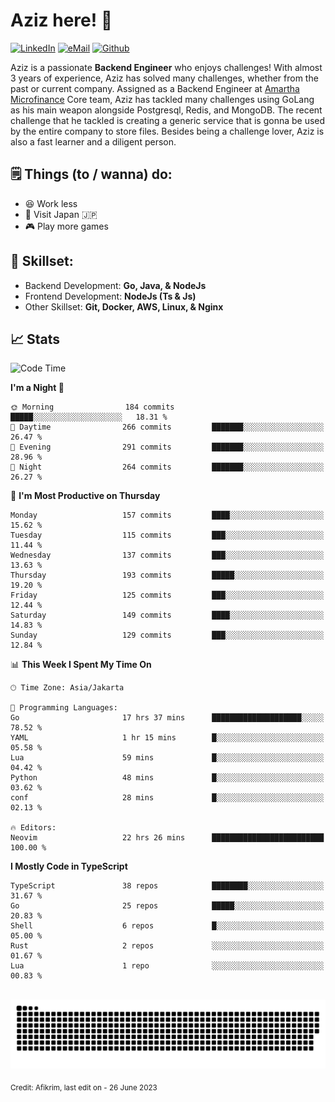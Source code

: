 # Aziz here! 👋

[![LinkedIn](https://img.shields.io/static/v1?message=afikrim&logo=linkedin&label=&color=0077B5&logoColor=white&labelColor=&style=for-the-badge)](https://www.linkedin.com/in/afikrim)
[![eMail](https://img.shields.io/static/v1?message=afikrim10@gmail.com&logo=gmail&label=&color=D14836&logoColor=white&labelColor=&style=for-the-badge)](mailto:afikrim10@gmail.com)
[![Github](https://komarev.com/ghpvc/?username=afikrim&label=Visitors&style=for-the-badge)](https://www.github.com/afikrim)

<!--Introduction-->
Aziz is a passionate **Backend Engineer** who enjoys challenges! With almost 3 years of experience, Aziz has solved many challenges, whether from the past or current company. Assigned as a Backend Engineer at [Amartha Microfinance](https://amartha.com) Core team, Aziz has tackled many challenges using GoLang as his main weapon alongside Postgresql, Redis, and MongoDB. The recent challenge that he tackled is creating a generic service that is gonna be used by the entire company to store files. Besides being a challenge lover, Aziz is also a fast learner and a diligent person.

<!--Things TODO-->
## 🗒️ Things (to / wanna) do:

- 😆 Work less
- 🚀 Visit Japan 🇯🇵
- 🎮 Play more games

<!--Skillset-->
## 🏅 Skillset:

- Backend Development: **Go, Java, & NodeJs**
- Frontend Development: **NodeJs (Ts & Js)**
- Other Skillset: **Git, Docker, AWS, Linux, & Nginx**

## 📈 Stats  

<!--START_SECTION:waka-->
![Code Time](http://img.shields.io/badge/Code%20Time-1%2C513%20hrs%2029%20mins-blue)

**I'm a Night 🦉** 

```text
🌞 Morning                184 commits         █████░░░░░░░░░░░░░░░░░░░░   18.31 % 
🌆 Daytime                266 commits         ███████░░░░░░░░░░░░░░░░░░   26.47 % 
🌃 Evening                291 commits         ███████░░░░░░░░░░░░░░░░░░   28.96 % 
🌙 Night                  264 commits         ███████░░░░░░░░░░░░░░░░░░   26.27 % 
```
📅 **I'm Most Productive on Thursday** 

```text
Monday                   157 commits         ████░░░░░░░░░░░░░░░░░░░░░   15.62 % 
Tuesday                  115 commits         ███░░░░░░░░░░░░░░░░░░░░░░   11.44 % 
Wednesday                137 commits         ███░░░░░░░░░░░░░░░░░░░░░░   13.63 % 
Thursday                 193 commits         █████░░░░░░░░░░░░░░░░░░░░   19.20 % 
Friday                   125 commits         ███░░░░░░░░░░░░░░░░░░░░░░   12.44 % 
Saturday                 149 commits         ████░░░░░░░░░░░░░░░░░░░░░   14.83 % 
Sunday                   129 commits         ███░░░░░░░░░░░░░░░░░░░░░░   12.84 % 
```


📊 **This Week I Spent My Time On** 

```text
🕑︎ Time Zone: Asia/Jakarta

💬 Programming Languages: 
Go                       17 hrs 37 mins      ████████████████████░░░░░   78.52 % 
YAML                     1 hr 15 mins        █░░░░░░░░░░░░░░░░░░░░░░░░   05.58 % 
Lua                      59 mins             █░░░░░░░░░░░░░░░░░░░░░░░░   04.42 % 
Python                   48 mins             █░░░░░░░░░░░░░░░░░░░░░░░░   03.62 % 
conf                     28 mins             █░░░░░░░░░░░░░░░░░░░░░░░░   02.13 % 

🔥 Editors: 
Neovim                   22 hrs 26 mins      █████████████████████████   100.00 % 
```

**I Mostly Code in TypeScript** 

```text
TypeScript               38 repos            ████████░░░░░░░░░░░░░░░░░   31.67 % 
Go                       25 repos            █████░░░░░░░░░░░░░░░░░░░░   20.83 % 
Shell                    6 repos             █░░░░░░░░░░░░░░░░░░░░░░░░   05.00 % 
Rust                     2 repos             ░░░░░░░░░░░░░░░░░░░░░░░░░   01.67 % 
Lua                      1 repo              ░░░░░░░░░░░░░░░░░░░░░░░░░   00.83 % 
```




<!--END_SECTION:waka-->


<br clear="both">

<div align="center">
  <img src="https://raw.githubusercontent.com/afikrim/afikrim/output/snake.svg" alt="Snake animation" />
</div>


<sub>Credit: Afikrim, last edit on - 26 June 2023</sub>
